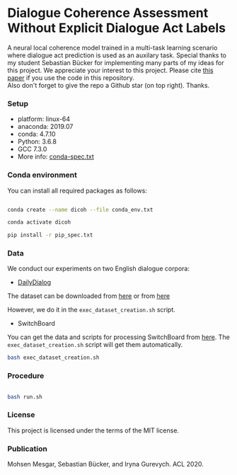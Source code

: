 # Dialogue Coherence Assessment Without Explicit Dialogue Act Labels #

A neural local coherence model trained in a multi-task learning scenario where dialogue act prediction is used as an auxilary task. 
Special thanks to my student Sebastian Bücker for implementing many parts of my ideas for this project. 
We appreciate your interest to this project. 
Please cite [this paper](https://to.appear) if you use the code in this repository.  
Also don't forget to give the repo a Github star (on top right). 
Thanks. 



### Setup ###

* platform: linux-64
* anaconda: 2019.07
* conda: 4.7.10
* Python: 3.6.8
* GCC 7.3.0
* More info: [conda-spec.txt](https://github.com/MMesgar/DiCoh/blob/master/conda-spec.txt)

### Conda environment ###

You can install all required packages as follows: 
 
```bash

conda create --name dicoh --file conda_env.txt

conda activate dicoh

pip install -r pip_spec.txt

``` 

### Data ###

We conduct our experiments on two English dialogue corpora: 

* [DailyDialog](https://www.aclweb.org/anthology/I17-1099/)

The dataset can be downloaded from [here](https://www.aclweb.org/anthology/I17-1099/) or from [here](http://yanran.li/dailydialog.html)

However, we do it in the ```exec_dataset_creation.sh``` script. 
	
* SwitchBoard

You can get the data and scripts for processing SwitchBoard from [here](https://github.com/cgpotts/swda.git).
The ```exec_dataset_creation.sh``` script will get them automatically. 

```bash
bash exec_dataset_creation.sh
```


### Procedure ###

```bash

bash run.sh

```

### License ###

This project is licensed under the terms of the MIT license.

### Publication ###

Mohsen Mesgar, Sebastian Bücker, and Iryna Gurevych. ACL 2020. 